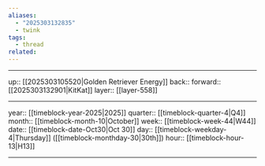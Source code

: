 ```yaml
---
aliases:
  - "2025303132835"
  - twink
tags:
  - thread
related:
---
```




***

up:: [[2025303105520|Golden Retriever Energy]]
back:: 
forward:: [[2025303132901|KitKat]]
layer:: [[layer-558]]

***

year:: [[timeblock-year-2025|2025]]
quarter:: [[timeblock-quarter-4|Q4]]
month:: [[timeblock-month-10|October]]
week:: [[timeblock-week-44|W44]]
date:: [[timeblock-date-Oct30|Oct 30]]
day:: [[timeblock-weekday-4|Thursday]] ([[timeblock-monthday-30|30th]])
hour:: [[timeblock-hour-13|H13]]

***
